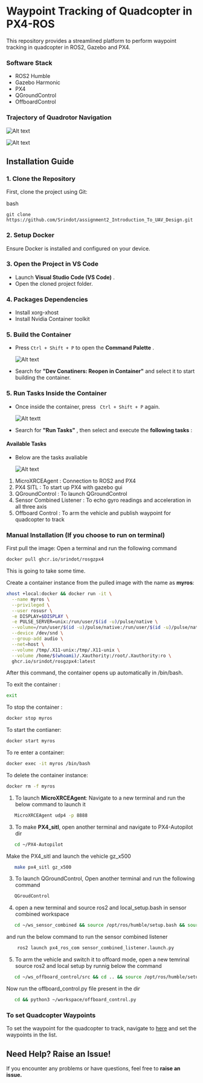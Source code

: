 # Waypoint Tracking of Quadcopter in PX4-ROS

This repository provides a streamlined platform to perform waypoint tracking in quadcopter in ROS2, Gazebo and PX4.

### Software Stack

* ROS2 Humble
* Gazebo Harmonic
* PX4
* QGroundControl
* OffboardControl

### Trajectory of Quadrotor Navigation

![Alt text](images/sim_results/QGroundControl.png "QGroundControl")

![Alt text](images/sim_results/Gazebo.png "Gazebo-Quadcopter")

## **Installation Guide**

### **1. Clone the Repository**

First, clone the project using Git:

bash

```
git clone https://github.com/Srindot/assignment2_Introduction_To_UAV_Design.git
```

### **2. Setup Docker**

Ensure Docker is installed and configured on your device.

### **3. Open the Project in VS Code**

* Launch  **Visual Studio Code (VS Code)** .
* Open the cloned project folder.

### **4. Packages Dependencies**

* Install xorg-xhost
* Install Nvidia Container toolkit

### **5. Build the Container**

* Press `Ctrl + Shift + P` to open the  **Command Palette** .

  ![Alt text](images/guide/reopen.png)
* Search for **"Dev Conatiners: Reopen in Container"** and select it to start building the container.

### **5. Run Tasks Inside the Container**

* Once inside the container, press ` Ctrl + Shift + P`  again.

  ![Alt text](images/guide/runtasks.png)t
* Search for  **"Run Tasks"** , then select and execute the  **following tasks** :

#### **Available Tasks**

* Below are the tasks avaliable

  ![Alt text](images/guide/tasks.png)

1. MicroXRCEAgent : Connection to ROS2 and PX4
2. PX4 SITL  : To start up PX4 with gazebo gui
3. QGroundControl : To launch QGroundControl
4. Sensor Combined Listener : To echo gyro readings and acceleration in all three axis
5. Offboard Control : To arm the vehicle and publish waypoint for quadcopter to track

### Manual Installation (If you choose to run on terminal)

First pull the image: Open a terminal and run the following command

```bash
docker pull ghcr.io/srindot/rosgzpx4
```

This is going to take some time.

 Create a container instance from the pulled image with the name as **myros**:

```bash
xhost +local:docker && docker run -it \
  --name myros \
  --privileged \
  --user rosusr \
  -e DISPLAY=$DISPLAY \
  -e PULSE_SERVER=unix:/run/user/$(id -u)/pulse/native \
  --volume=/run/user/$(id -u)/pulse/native:/run/user/$(id -u)/pulse/native \
  --device /dev/snd \
  --group-add audio \
  --net=host \
  --volume /tmp/.X11-unix:/tmp/.X11-unix \
  --volume /home/$(whoami)/.Xauthority:/root/.Xauthority:ro \
  ghcr.io/srindot/rosgzpx4:latest

```

After this command, the container opens up automatically in /bin/bash.

To exit the container :

```bash
exit
```

To stop the container :

```bash
docker stop myros
```

To start the contianer:

```bash
docker start myros
```

To re enter a container:

```bash
docker exec -it myros /bin/bash
```

To delete the container instance:

```bash
docker rm -f myros
```

1. To launch **MicroXRCEAgent**: Navigate to a new terminal and run the below command to launch it

```bash
   MicroXRCEAgent udp4 -p 8888
```

3. To make **PX4_sitl**, open another terminal and navigate to PX4-Autopilot dir

```bash
   cd ~/PX4-Autopilot
```

  Make the PX4_sitl and launch the vehicle gz_x500

```bash
   make px4_sitl gz_x500
```

3. To launch QGroundControl, Open another terminal and run the following command

```bash
   QGroudControl
```

4. open a new terminal and source ros2 and local_setup.bash in sensor combined workspace

```bash
   cd ~/ws_sensor_combined && source /opt/ros/humble/setup.bash && source install/local_setup.bash
```

  and run the below command to run the sensor combined listener

```bash
    ros2 launch px4_ros_com sensor_combined_listener.launch.py
```

5. To arm the vehicle and switch it to offoard mode, open a new temrinal
   source ros2 and local setup by runnig below the command

```bash
   cd ~/ws_offboard_control/src && cd .. && source /opt/ros/humble/setup.bash && source install/local_setup.bash
```

  Now run the offboard_control.py file present in the dir

```bash
   cd && python3 ~/workspace/offboard_control.py
```

### To set Quadcopter Waypoints

To set the waypoint for the quadcopter to track, navigate to [here](offboard_control.py) and set the waypoints in the list.

## **Need Help? Raise an Issue!**

If you encounter any problems or have questions, feel free to **raise an issue.**
